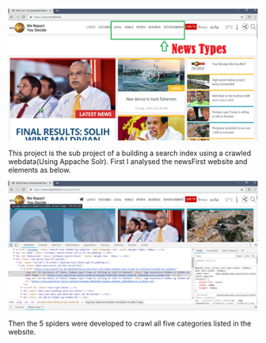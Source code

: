 ![NewsFirst.lk website and its news types](figures/img.png)

This project is the sub project of a building a search index using a crawled webdata(Using Appache Solr).
First I analysed the newsFirst website and elements as below. 

![Inspection](figures/img2.png)

Then the 5 spiders were developed to crawl all five categories listed in the website.